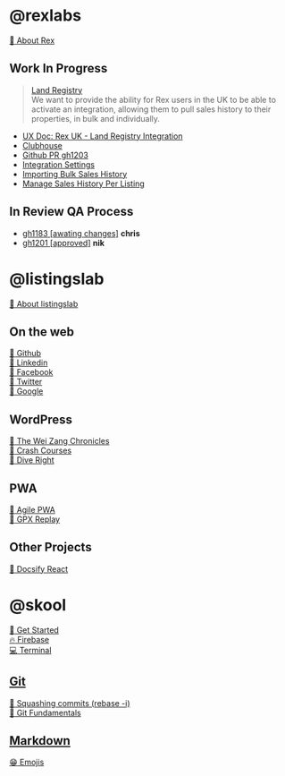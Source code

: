 
# @rexlabs

[:deciduous_tree: About Rex](https://www.rexlabs.io/)

## Work In Progress
> [Land Registry](md/rexlabs/Land_Registry/Land_Registry.md)  
We want to provide the ability for Rex users in the UK to be able to activate an integration, allowing them to pull sales history to their properties, in bulk and individually.

- [UX Doc: Rex UK - Land Registry Integration](https://docs.google.com/document/d/1OqpiBrKFJcKu4VwY-akVB4J79A6_1ZlgR_tLZoYC8BU/edit#heading=h.yduvmhvc306d)
- [Clubhouse](https://app.clubhouse.io/rexlabs/stories/space/27509/everything)
- [Github PR gh1203](https://github.com/rexlabsio/rex-app/pull/1203)
- [Integration Settings](md/rexlabs/Land_Registry/Integration_Settings.md)
- [Importing Bulk Sales History](md/rexlabs/Land_Registry/Importing_Bulk_Sales_History.md)
- [Manage Sales History Per Listing](md/rexlabs/Land_Registry/Manage_Sales_History_Per_Listing.md)

## In Review QA Process
- [gh1183 [awating changes]](md/rexlabs/gh/1183.md) __chris__
- [gh1201 [approved]](md/rexlabs/gh/1201.md) __nik__

# @listingslab
[:seedling: About listingslab](md/listingslab/listingslab.md)

## On the web

[:rocket: Github](https://github.com/listingslab)  
[:rocket: Linkedin](https://www.linkedin.com/in/listingslab/)  
[:rocket: Facebook](https://www.facebook.com/listingslabspage/)  
[:rocket: Twitter](https://twitter.com/listingslab)  
[:rocket: Google](https://www.google.com/search?q=listingslab)  

## WordPress
[:rocket: The Wei Zang Chronicles](https://wei-zang.com)  
[:rocket: Crash Courses](https://crash-courses.com.au)  
[:rocket: Dive Right](http://dive-right.com)  

## PWA 
[:rocket: Agile PWA](https://agile-pwa.listingslab.com)  
[:rocket: GPX Replay](https://gpx-replay.com)

## Other Projects
[:rocket: Docsify React](md/listingslab/Docsify_React.md)  

# @skool
[:notebook: Get Started](md/skool/tutorial/Get_Started.md)  
[:fire: Firebase](md/skool/Firebase.md)  
[:computer: Terminal](md/skool/Terminal.md)  

## [Git](md/skool/git/git_fundamentals.md)
[:octopus: Squashing commits (rebase -i)](md/skool/git/git_rebase_interactive.md)  
[:octopus: Git Fundamentals](md/skool/git/git_fundamentals.md)  

## [Markdown](md/skool/markdown/Markdown_Cheatsheet.md)
[:grin: Emojis](md/skool/markdown/Emojis.md)  
